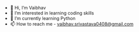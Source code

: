 - 👋 Hi, I’m Vaibhav
- 👀 I’m interested in learning coding skills
- 🌱 I’m currently learning Python
- 📫 How to reach me - vaibhav.srivastava0408@gmail.com

<!---
vaibhav040886/vaibhav040886 is a ✨ special ✨ repository because its `README.md` (this file) appears on your GitHub profile.
You can click the Preview link to take a look at your changes.
--->
